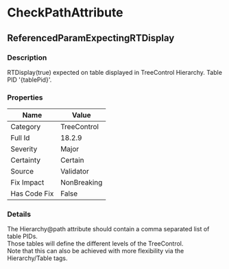 ﻿---  
uid: Validator_18_2_9  
---

# CheckPathAttribute

## ReferencedParamExpectingRTDisplay

### Description

RTDisplay(true) expected on table displayed in TreeControl Hierarchy. Table PID '{tablePid}'.

### Properties

| Name         | Value       |
| ------------ | ----------- |
| Category     | TreeControl |
| Full Id      | 18.2.9      |
| Severity     | Major       |
| Certainty    | Certain     |
| Source       | Validator   |
| Fix Impact   | NonBreaking |
| Has Code Fix | False       |

### Details

The Hierarchy@path attribute should contain a comma separated list of table PIDs.  
Those tables will define the different levels of the TreeControl.  
Note that this can also be achieved with more flexibility via the Hierarchy\/Table tags.
